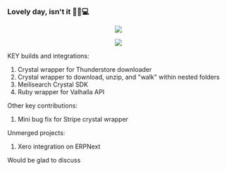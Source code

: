 ### Lovely day, isn't it 🌙🦉💻 
<p align="center">
  <a href="https://skillicons.dev">
    <img src="https://skillicons.dev/icons?i=ruby,rails,crystal,linux,postgres,redis" />
  </a>
</p>
<p align="center">
  <a href="https://skillicons.dev">
    <img src="https://skillicons.dev/icons?i=js,py,docker,css,tailwind" />
  </a>
</p>

KEY builds and integrations:
1. Crystal wrapper for Thunderstore downloader
2. Crystal wrapper to download, unzip, and "walk" within nested folders
3. Meilisearch Crystal SDK
4. Ruby wrapper for Valhalla API

Other key contributions:
1. Mini bug fix for Stripe crystal wrapper

Unmerged projects:
1. Xero integration on ERPNext

Would be glad to discuss
